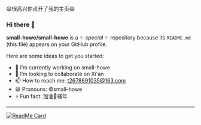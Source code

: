 <p><g-emoji class="g-emoji" alias="smile" fallback-src="https://github.githubassets.com/images/icons/emoji/unicode/1f604.png">😄</g-emoji>很高兴你点开了我的主页<g-emoji class="g-emoji" alias="smile" fallback-src="https://github.githubassets.com/images/icons/emoji/unicode/1f604.png">😄</g-emoji></p>


### Hi there 👋

**small-howe/small-howe** is a ✨ _special_ ✨ repository because its `README.md` (this file) appears on your GitHub profile.

Here are some ideas to get you started:

- 🔭 I’m currently working on small-howe
- 👯 I’m looking to collaborate on Xi'an
- 📫 How to reach me: t2678691035@163.com
- 😄 Pronouns: ©small-howe
- ⚡ Fun fact: 加油💪骚年
<hr>






[![ReadMe Card](https://github-readme-stats.vercel.app/api/pin/?username=small-howe&repo=springboot-stuy)](https://github.com/anuraghazra/github-readme-stats)
